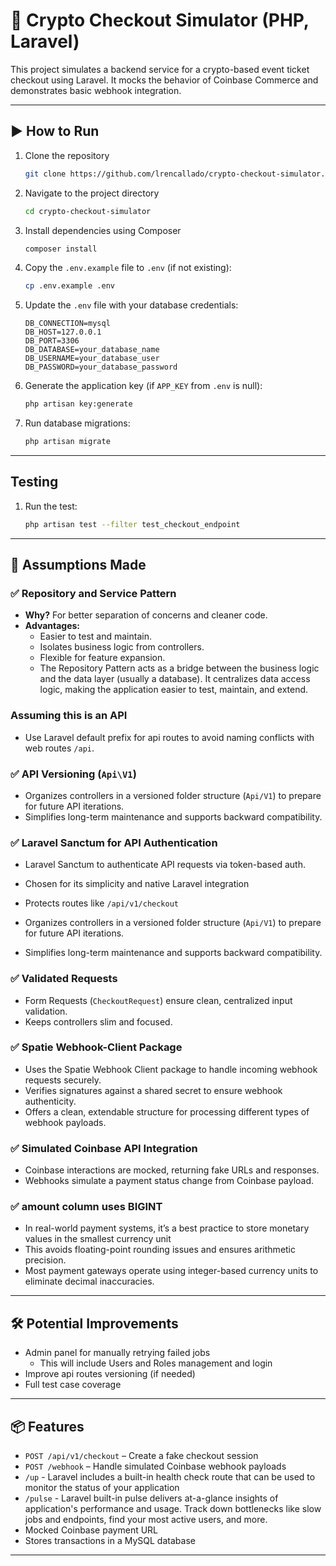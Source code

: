 # 🚀 Crypto Checkout Simulator (PHP, Laravel)

This project simulates a backend service for a crypto-based event ticket checkout using Laravel. It mocks the behavior of Coinbase Commerce and demonstrates basic webhook integration.

---

## ▶️ How to Run

1. Clone the repository
    ```bash
    git clone https://github.com/lrencallado/crypto-checkout-simulator.git
    ```
2. Navigate to the project directory
    ```bash
    cd crypto-checkout-simulator
    ```
3. Install dependencies using Composer
    ```bash
    composer install
    ```
4. Copy the `.env.example` file to `.env` (if not existing):
    ```bash
    cp .env.example .env
    ```
5. Update the `.env` file with your database credentials:
    ```
    DB_CONNECTION=mysql
    DB_HOST=127.0.0.1
    DB_PORT=3306
    DB_DATABASE=your_database_name
    DB_USERNAME=your_database_user
    DB_PASSWORD=your_database_password
    ```
6. Generate the application key (if `APP_KEY` from `.env` is null):
    ```bash
    php artisan key:generate
    ```
7. Run database migrations:
    ```bash
    php artisan migrate
    ```

---

## Testing

1. Run the test:
    ```bash
    php artisan test --filter test_checkout_endpoint
    ```

---

## 📐 Assumptions Made

### ✅ Repository and Service Pattern

- **Why?** For better separation of concerns and cleaner code.
- **Advantages:**
  - Easier to test and maintain.
  - Isolates business logic from controllers.
  - Flexible for feature expansion.
  - The Repository Pattern acts as a bridge between the business logic and the data layer (usually a database). It centralizes data access logic, making the application easier to test, maintain, and extend.

### Assuming this is an API
- Use Laravel default prefix for api routes to avoid naming conflicts with web routes `/api`.

### ✅ API Versioning (`Api\V1`)

- Organizes controllers in a versioned folder structure (`Api/V1`) to prepare for future API iterations.
- Simplifies long-term maintenance and supports backward compatibility.

### ✅ Laravel Sanctum for API Authentication

- Laravel Sanctum to authenticate API requests via token-based auth.
- Chosen for its simplicity and native Laravel integration
- Protects routes like `/api/v1/checkout`

- Organizes controllers in a versioned folder structure (`Api/V1`) to prepare for future API iterations.
- Simplifies long-term maintenance and supports backward compatibility.

### ✅ Validated Requests

- Form Requests (`CheckoutRequest`) ensure clean, centralized input validation.
- Keeps controllers slim and focused.

### ✅ Spatie Webhook-Client Package

- Uses the Spatie Webhook Client package to handle incoming webhook requests securely.
- Verifies signatures against a shared secret to ensure webhook authenticity.
- Offers a clean, extendable structure for processing different types of webhook payloads.

### ✅ Simulated Coinbase API Integration

- Coinbase interactions are mocked, returning fake URLs and responses.
- Webhooks simulate a payment status change from Coinbase payload.

### ✅ amount column uses BIGINT

- In real-world payment systems, it’s a best practice to store monetary values in the smallest currency unit
- This avoids floating-point rounding issues and ensures arithmetic precision.
- Most payment gateways operate using integer-based currency units to eliminate decimal inaccuracies.

---

## 🛠 Potential Improvements

- Admin panel for manually retrying failed jobs
    - This will include Users and Roles management and login
- Improve api routes versioning (if needed)
- Full test case coverage

---

## 📦 Features

- `POST /api/v1/checkout` – Create a fake checkout session
- `POST /webhook` – Handle simulated Coinbase webhook payloads
- `/up` - Laravel includes a built-in health check route that can be used to monitor the status of your application
- `/pulse` - Laravel built-in pulse delivers at-a-glance insights of application's performance and usage. Track down bottlenecks like slow jobs and endpoints, find your most active users, and more.
- Mocked Coinbase payment URL
- Stores transactions in a MySQL database

---
